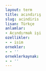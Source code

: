 ```yaml
---
layout: term
title: acındırış
slug: acindiris
lisan: Türkçe
anlamlar:
- Acındırmak işi
ozellikler:
- - isim
ornekler:
- - ''
orneklerkaynak:
- - ''
---
```


